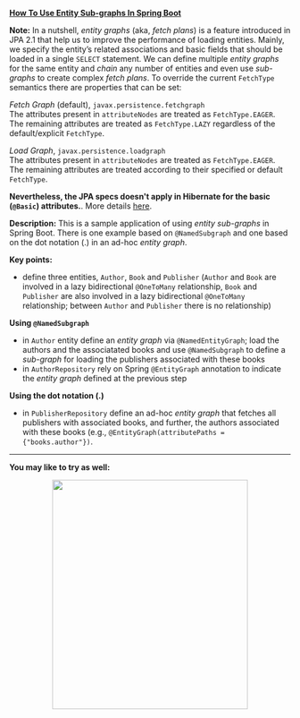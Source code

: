 
**[How To Use Entity Sub-graphs In Spring Boot](https://github.com/AnghelLeonard/Hibernate-SpringBoot/tree/master/HibernateSpringBootNamedSubgraph)**

**Note:** In a nutshell, *entity graphs* (aka, *fetch plans*) is a feature introduced in JPA 2.1 that help us to improve the performance of loading entities. Mainly, we specify the entity’s related associations and basic fields that should be loaded in a single `SELECT` statement. We can define multiple *entity graphs* for the same entity and *chain* any number of entities and even use *sub-graphs* to create complex *fetch plans*. To override the current `FetchType` semantics there are properties that can be set:

*Fetch Graph* (default), `javax.persistence.fetchgraph`\
The attributes present in `attributeNodes` are treated as `FetchType.EAGER`. The remaining attributes are treated as `FetchType.LAZY` regardless of the default/explicit `FetchType`.

*Load Graph*, `javax.persistence.loadgraph`\
The attributes present in `attributeNodes` are treated as `FetchType.EAGER`. The remaining attributes are treated according to their specified or default `FetchType`.

**Nevertheless, the JPA specs doesn't apply in Hibernate for the basic (`@Basic`) attributes.**. More details [here](https://github.com/AnghelLeonard/Hibernate-SpringBoot/tree/master/HibernateSpringBootNamedEntityGraphBasicAttrs).

**Description:** This is a sample application of using *entity sub-graphs* in Spring Boot. There is one example based on `@NamedSubgraph` and one based on the dot notation (.) in an ad-hoc *entity graph*.

**Key points:**
- define three entities, `Author`, `Book` and `Publisher` (`Author` and `Book` are involved in a lazy bidirectional `@OneToMany` relationship, `Book` and `Publisher` are also involved in a lazy bidirectional `@OneToMany` relationship; between `Author` and `Publisher` there is no relationship)
     
**Using `@NamedSubgraph`**
- in `Author` entity define an *entity graph* via  `@NamedEntityGraph`; load the authors and the associatated books and use `@NamedSubgraph` to define a *sub-graph* for loading the publishers associated with these books
- in `AuthorRepository` rely on Spring `@EntityGraph` annotation to indicate the *entity graph* defined at the previous step
     
**Using the dot notation (.)**
- in `PublisherRepository` define an ad-hoc *entity graph* that fetches all publishers with associated books, and further, the authors associated with these books (e.g., `@EntityGraph(attributePaths = {"books.author"})`.

-------------------------------

**You may like to try as well:**
<a href="https://leanpub.com/java-persistence-performance-illustrated-guide"><p align="center"><img src="https://github.com/AnghelLeonard/Hibernate-SpringBoot/blob/master/Java%20Persistence%20Performance%20Illustrated%20Guide.jpg" height="410" width="350"/></p></a>
